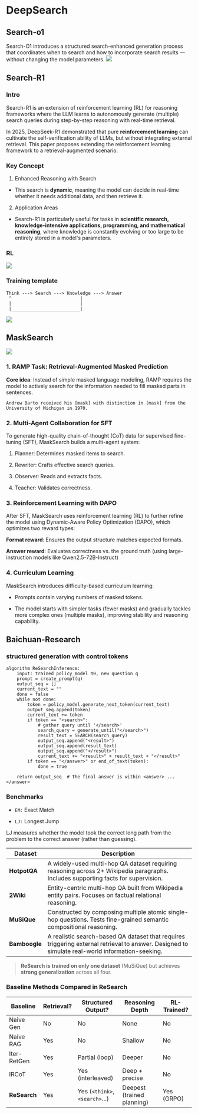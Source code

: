 # DeepSearch
## Search-o1
Search-O1 introduces a structured search-enhanced generation process that coordinates when to search and how to incorporate search results — without changing the model parameters.
![](image/1.png)

## Search-R1
### Intro
Search-R1 is an extension of reinforcement learning (RL) for reasoning frameworks where the LLM learns to autonomously generate (multiple) search queries during step-by-step reasoning with real-time retrieval.

In 2025, DeepSeek-R1 demonstrated that pure **reinforcement learning** can cultivate the self-verification ability of LLMs, but without integrating external retrieval. This paper proposes extending the reinforcement learning framework to a retrieval-augmented scenario.

### Key Concept
1. Enhanced Reasoning with Search
- This search is **dynamic**, meaning the model can decide in real-time whether it needs additional data, and then retrieve it.
2. Application Areas
- Search-R1 is particularly useful for tasks in **scientific research, knowledge-intensive applications, programming, and mathematical reasoning**, where knowledge is constantly evolving or too large to be entirely stored in a model's parameters.

### RL
![](image/2.png)
### Training template
```
Think ---> Search ---> Knowledge ---> Answer
 ^                          |
 |                          |
 |__________________________|
```
![](image/3.png)

## MaskSearch
![](image/4.png)

### 1. RAMP Task: Retrieval-Augmented Masked Prediction
**Core idea**: Instead of simple masked language modeling, RAMP requires the model to actively search for the information needed to fill masked parts in sentences.
```
Andrew Barto received his [mask] with distinction in [mask] from the University of Michigan in 1970.
```

### 2. Multi-Agent Collaboration for SFT
To generate high-quality chain-of-thought (CoT) data for supervised fine-tuning (SFT), MaskSearch builds a multi-agent system:

1. Planner: Determines masked items to search.

2. Rewriter: Crafts effective search queries.

3. Observer: Reads and extracts facts.

4. Teacher: Validates correctness.

### 3. Reinforcement Learning with DAPO
After SFT, MaskSearch uses reinforcement learning (RL) to further refine the model using Dynamic-Aware Policy Optimization (DAPO), which optimizes two reward types:

**Format reward**: Ensures the output structure matches expected formats.

**Answer reward**: Evaluates correctness vs. the ground truth (using large-instruction models like Qwen2.5-72B-Instruct)

### 4. Curriculum Learning
MaskSearch introduces difficulty-based curriculum learning:

- Prompts contain varying numbers of masked tokens.

- The model starts with simpler tasks (fewer masks) and gradually tackles more complex ones (multiple masks), improving stability and reasoning capability.

## Baichuan-Research
### structured generation with control tokens

```
algorithm ReSearchInference:
    input: trained policy_model πθ, new question q
    prompt = create_prompt(q)
    output_seq = []
    current_text = ""
    done = false
    while not done:
        token = policy_model.generate_next_token(current_text)
        output_seq.append(token)
        current_text += token
        if token == "<search>":
            # gather query until '</search>'
            search_query = generate_until("</search>")
            result_text = SEARCH(search_query)
            output_seq.append("<result>")
            output_seq.append(result_text)
            output_seq.append("</result>")
            current_text += "<result>" + result_text + "</result>"
        if token == "</answer>" or end_of_text(token):
            done = true
    
    return output_seq  # The final answer is within <answer> ... </answer>
```
### Benchmarks
- `EM:` Exact Match

- `LJ:` Longest Jump

LJ measures whether the model took the correct long path from the problem to the correct answer (rather than guessing).

| Dataset       | Description                                                                                                                                     |
| ------------- | ----------------------------------------------------------------------------------------------------------------------------------------------- |
| **HotpotQA**  | A widely-used multi-hop QA dataset requiring reasoning across 2+ Wikipedia paragraphs. Includes supporting facts for supervision.               |
| **2Wiki**     | Entity-centric multi-hop QA built from Wikipedia entity pairs. Focuses on factual relational reasoning.                                         |
| **MuSiQue**   | Constructed by composing multiple atomic single-hop questions. Tests fine-grained semantic compositional reasoning.                             |
| **Bamboogle** | A realistic search-based QA dataset that requires triggering external retrieval to answer. Designed to simulate real-world information-seeking. |

>  **ReSearch is trained on only one dataset** (MuSiQue) but achieves **strong generalization** across all four.

### Baseline Methods Compared in ReSearch
| Baseline     | Retrieval? | Structured Output?               | Reasoning Depth               | RL-Trained?  |
| ------------ | ---------- | -------------------------------- | ----------------------------- | ------------ |
| Naive Gen    | No         |  No                              |  None                         |  No          |
| Naive RAG    | Yes        |  No                              |  Shallow                      |  No          |
| Iter-RetGen  | Yes        |  Partial (loop)                  |  Deeper                       |  No          |
| IRCoT        | Yes        |  Yes (interleaved)               |  Deep + precise               |  No          |
| **ReSearch** | Yes        |  Yes (`<think>`, `<search>`...)  |  Deepest (trained planning)   |  Yes (GRPO)  |

